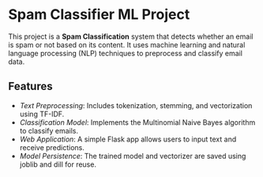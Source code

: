 # Spam Classifier ML Project
This project is a **Spam Classification** system that detects whether an email is spam or not based on its content. It uses machine learning and natural language processing (NLP) techniques to preprocess and classify email data.
## Features
- *Text Preprocessing*: Includes tokenization, stemming, and vectorization using TF-IDF.
- *Classification Model*: Implements the Multinomial Naive Bayes algorithm to classify emails.
- *Web Application*: A simple Flask app allows users to input text and receive predictions.
- *Model Persistence*: The trained model and vectorizer are saved using joblib and dill for reuse.
